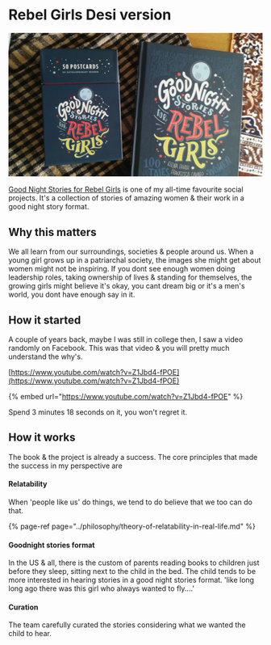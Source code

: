 # Rebel Girls Desi version

![Reble girls Book &amp; Postcard I bought for nieces.](../.gitbook/assets/img_20200905_095914-1-.jpg)

[Good Night Stories for Rebel Girls](https://www.rebelgirls.com/) is one of my all-time favourite social projects. It's a collection of stories of amazing women & their work in a good night story format.

## Why this matters 

We all learn from our surroundings, societies & people around us. When a young girl grows up in a patriarchal society, the images she might get about women might not be inspiring. If you dont see enough women doing leadership roles, taking ownership of lives & standing for themselves, the growing girls might believe it's okay, you cant dream big or it's a men's world, you dont have enough say in it.

## How it started

A couple of years back, maybe I was still in college then, I saw a video randomly on Facebook. This was that video & you will pretty much understand the why's.

[https://www.youtube.com/watch?v=Z1Jbd4-fPOE](https://www.youtube.com/watch?v=Z1Jbd4-fPOE)

{% embed url="https://www.youtube.com/watch?v=Z1Jbd4-fPOE" %}

Spend 3 minutes 18 seconds on it, you won't regret it.

## How it works

The book & the project is already a success. The core principles that made the success in my perspective are

#### Relatability

When 'people like us' do things, we tend to do believe that we too can do that.

{% page-ref page="../philosophy/theory-of-relatability-in-real-life.md" %}

#### Goodnight stories format

In the US & all, there is the custom of parents reading books to children just before they sleep, sitting next to the child in the bed. The child tends to be more interested in hearing stories in a good night stories format. 'like long long ago there was this girl who always wanted to fly....'

#### Curation

The team carefully curated the stories considering what we wanted the child to hear.


